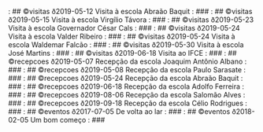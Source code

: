 [](base/05/Readme.md) : ## ©visitas ð2019-05-12 Visita à escola Abraão Baquit               : ###
[](base/06/Readme.md) : ## ©visitas ð2019-05-15 Visita à escola Virgílio Távora             : ###
[](base/07/Readme.md) : ## ©visitas ð2019-05-23 Visita à escola Governador César Cals       : ###
[](base/09/Readme.md) : ## ©visitas ð2019-05-24 Visita à escola Valder Ribeiro              : ###
[](base/10/Readme.md) : ## ©visitas ð2019-05-24 Visita à escola Waldemar Falcão             : ###
[](base/11/Readme.md) : ## ©visitas ð2019-05-30 Visita à escola José Martins                : ###
[](base/13/Readme.md) : ## ©visitas ð2019-06-18 Visita ao IFCE                              : ###
[](base/03/Readme.md) : ## ©recepcoes ð2019-05-07 Recepção da escola Joaquim Antônio Albano : ###
[](base/04/Readme.md) : ## ©recepcoes ð2019-05-08 Recepção da escola Paulo Sarasate         : ###
[](base/08/Readme.md) : ## ©recepcoes ð2019-05-24 Recepção da escola Abraão Baquit          : ###
[](base/12/Readme.md) : ## ©recepcoes ð2019-06-18 Recepção da escola Adolfo Ferreira        : ###
[](base/14/Readme.md) : ## ©recepcoes ð2019-08-06 Recepção da escola Salomão Alves          : ###
[](base/15/Readme.md) : ## ©recepcoes ð2019-09-18 Recepção da escola Célio Rodrigues        : ###
[](base/01/Readme.md) : ## ©eventos ð2017-07-05 De volta ao lar                             : ###
[](base/02/Readme.md) : ## ©eventos ð2018-02-05 Um bom começo                               : ###
